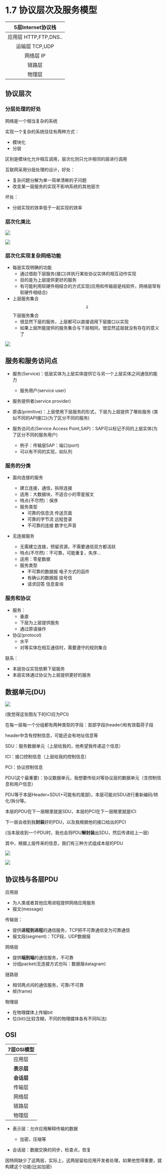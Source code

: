 # 1.7 协议层次及服务模型

|   5层Internet协议栈   |
| :-------------------: |
| 应用层 HTTP,FTP,DNS.. |
|    运输层 TCP,UDP     |
|       网络层 IP       |
|        链路层         |
|        物理层         |

## 协议层次

### 分层处理的好处

网络是一个相当复杂的系统

实现一个复杂的系统往往有两种方式：

- 模块化
- 分层

区别是模块化允许相互调用，层次化则只允许相邻的层进行调用

互联网采用分层处理的设计，好处：

- 复杂问题分解为单一简单清晰的子问题
- 改变某一层服务的实现不影响系统的其他层次

坏处：

- 分层实现的效率低于一起实现的效率

### 层次化类比

![](../image/analogy-Layer.png)

![](../image/analogy-Layer2.png)

### 层次化实现复杂网络功能

- 每层实现明确的功能
  - 通过借助下层服务(接口)并执行某些协议实体的相互动作实现
  - 目的是为上层提供更好的服务
  - 有可能利用软硬件相结合的方式实现(应用和传输层是纯软件，网络层常有软硬件相结合)
- 上层服务集合$$\supsetneqq$$下层服务集合
  - 很显然下层的服务，上层都可以直接调用下层接口以实现
  - 如果上层所能提供的服务集合与下层相同，很显然这层就没有存在的意义了

![](../image/layer.png)

## 服务和服务访问点

- 服务(Service)：低层实体为上层实体提供它与另一个上层实体之间通信的能力

  - 服务用户(service user)
- 服务提供者(service provider)
- 原语(primitive)：上层使用下层服务的形式，下层为上层提供了哪些服务 (类似不同的API接口)(为了区分不同的服务)
- 服务访问点(Service Access Point,SAP)：SAP可以标记不同的上层实体(为了区分不同的服务用户)
  - 例子：传输层SAP：端口(port)
  - 可以有不同的实现，如队列

### 服务的分类

- 面向连接的服务
  - 建立连接，通信，拆除连接
  - 适用：大数据块，不适合小的零星报文
  - 特点(不尽然)：保序
  - 服务类型
    - 可靠的信息流 传送页面
    - 可靠的字节流 远程登录
    - 不可靠的连接 数字化声音

- 无连接服务
  - 无需建立连接，预留资源，不需要通信双方都活跃
  - 特点(不尽然)：不可靠，可能重复，失序...
  - 适用：零星数据
  - 服务类型
    - 不可靠的数据报 电子方式的函件
    - 有确认的数据报 挂号信
    - 请求回答 信息查询

### 服务和协议

- 服务：
  - 垂直
  - 下层为上层提供服务
  - 通过原语操作
- 协议(protocol)
  - 水平
  - 对等实体在相互通信时，需要遵守的规则集合

联系：

- 本层协议实现依赖下层服务
- 本层实体通过协议为上层提供更好的服务

## 数据单元(DU)

![](../image/DU.png)

(我觉得这张图左下的ICI应为PCI)

在每一层每一个分组都有两种类型的字段：首部字段(header)和有效载荷子段

header中含有控制信息，可能还会有地址信息等

SDU：服务数据单元（上层给我的，他希望我传递这个信息）

ICI：接口控制信息（上层给我的控制信息）

PCI：协议控制信息

PDU(这个最重要)：协议数据单元，我想要传给对等协议层的数据单元（含控制信息和用户信息）



PDU等于本层Header+SDU(+可能有的尾部)，本层可能对SDU进行重新编码/转化/拆分等。

本层的PDU在下一层眼里就是SDU，本层的PCI在下一层眼里就是ICI



下一层会收到我**封装**好的PDU，以及我根据他的接口给出的PCI

(当本层收到一个PDU时，我也会将PDU**解封装**出SDU，然后传递给上一层)



其中，根据上层传来的信息，我们有三种方式组成本层的PDU

![](../image/3ways-PDU.png)



![](../image/encapsulation.png)

## 协议栈与各层PDU

应用层

- 为人类或者其他应用进程提供网络应用服务
- 报文(message)

传输层：

- 提供**进程到进程**的通信服务，TCP把不可靠通信变为可靠通信
- 报文段(segment)：TCP段，UDP数据报

网络层

- 提供**端到端**的通信服务，不可靠
- 分组packet(无连接方式也叫：数据报datagram)

链路层

- 相邻两点间的通信服务，可靠/不可靠
- 帧(frame)

物理层

- 在物理媒体上传输bit
- 位(bit)(比较含糊，不同的物理媒体各有不同叫法)

## OSI

| 7层OSI模型 |
| :--------: |
|   应用层   |
| **表示层** |
| **会话层** |
|   传输层   |
|   网络层   |
|   链路层   |
|   物理层   |

- 表示层：允许应用解释传输的数据
  - 加密，压缩等

- 会话层：数据交换的同步，检查点，恢复



因特网缺少了这两层，实际上，这两层留给应用开发者处理，如果他觉得重要，就构建这个功能(比如加密)
